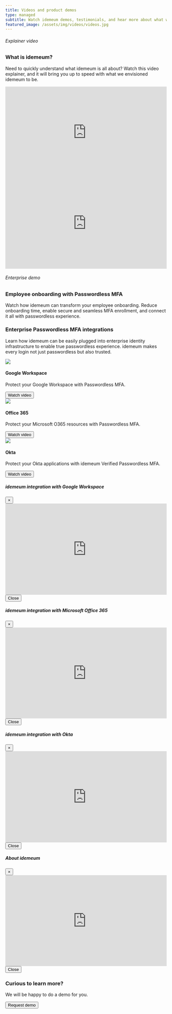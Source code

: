 ```yaml
---
title: Videos and product demos
type: managed
subtitle: Watch idemeum demos, testimonials, and hear more about what we are doing.
featured_image: /assets/img/videos/videos.jpg
---
```


<!-- Explainer video -->
<div class="section">
  <div class="container">
    <div class="row">
      <div class="col-lg-6 mx-auto justify-content-center d-flex flex-column">
        <h6 class="text-uppercase">Explainer video</h6>
        <h3 class="display-3">What is idemeum?</h3>
        <p class="lead mt-1">Need to quickly understand what idemeum is all about? Watch this video explainer, and it will bring you up to speed with what we envisioned idemeum to be.</p>
      </div>
      <div class="col-lg-6 mx-auto">
        <style>.embed-container { position: relative; padding-bottom: 56.25%; height: 0; overflow: hidden; max-width: 100%; } .embed-container iframe, .embed-container object, .embed-container embed { position: absolute; top: 0; left: 0; width: 100%; height: 100%; }</style><div class='embed-container'><iframe src='https://www.youtube.com/embed/RGUxA5GRVQg?rel=0&modestbranding=1&autohide=1' frameborder='0' allowfullscreen></iframe></div>
      </div>
    </div>
  </div>
</div>

<!-- Explainer video -->
<div class="section bg-secondary">
  <div class="container">
    <div class="row" style="flex-wrap: wrap-reverse;">
    <div class="col-lg-6 mx-auto">
      <style>.embed-container { position: relative; padding-bottom: 56.25%; height: 0; overflow: hidden; max-width: 100%; } .embed-container iframe, .embed-container object, .embed-container embed { position: absolute; top: 0; left: 0; width: 100%; height: 100%; }</style><div class='embed-container'><iframe src='https://www.youtube.com/embed/CPXcj5XvTPQ?rel=0&modestbranding=1&autohide=1' frameborder='0' allowfullscreen></iframe></div>
    </div>
      <div class="col-lg-6 mx-auto justify-content-center d-flex flex-column">
        <h6 class="text-uppercase">Enterprise demo</h6>
        <h3 class="display-3">Employee onboarding with Passwordless MFA</h3>
        <p class="lead mt-1">Watch how idemeum can transform your employee onboarding. Reduce onboarding time, enable secure and seamless MFA enrollment, and connect it all with passwordless experience.</p>
      </div>
    </div>
  </div>
</div>

<!-- Enterprise videos -->
<div class="section">
  <div class="container">
    <div class="row">
      <div class="col-lg-12 mx-auto">
        <h3 class="display-3">Enterprise Passwordless MFA integrations</h3>
        <p class="lead mt-1">Learn how idemeum can be easily plugged into enterprise identity infrastructure to enable true passwordless experience. idemeum makes every login not just passwordless but also trusted.</p>
        </div>
    </div>
    <div class="row">
    <div class="col-lg-4 mx-auto d-flex align-items-stretch justify-content-center">
      <div class="card" data-animation="zooming">
        <img class="card-img-top" src="/assets/img/videos/workspace_video.png">
        <div class="card-body">
          <h4 class="card-title">Google Workspace</h4>
          <p class="card-text">Protect your Google Workspace with Passwordless MFA.</p>
        </div>
        <div class="card-footer">
          <button type="button" class="btn btn-outline-primary" data-toggle="modal" data-target="#modal-workspace">Watch video</button>
        </div>
      </div>
    </div>
    <div class="col-lg-4 mx-auto d-flex align-items-stretch justify-content-center">
      <div class="card">
        <img class="card-img-top" src="/assets/img/videos/o365_video.png">
        <div class="card-body">
          <h4 class="card-title">Office 365</h4>
          <p class="card-text">Protect your Microsoft O365 resources with Passwordless MFA.</p>
        </div>
        <div class="card-footer">
          <button type="button" class="btn btn-outline-primary" data-toggle="modal" data-target="#modal-o365">Watch video</button>
        </div>
      </div>
    </div>
    <div class="col-lg-4 mx-auto d-flex align-items-stretch justify-content-center">
      <div class="card">
        <img class="card-img-top" src="/assets/img/videos/okta_video.png">
        <div class="card-body">
          <h4 class="card-title">Okta</h4>
          <p class="card-text">Protect your Okta applications with idemeum Verified Passwordless MFA.</p>
        </div>
        <div class="card-footer">
          <button type="button" class="btn btn-outline-primary" data-toggle="modal" data-target="#modal-okta">Watch video</button>
        </div>
      </div>
    </div>
    </div>
  </div>
</div>

<!-- modal Google Workspace -->
<div class="modal fade bd-example-modal-lg" id="modal-workspace" tabindex="-1" role="dialog" aria-labelledby="modal-notification" aria-hidden="true">
  <div class="modal-dialog modal-success modal-dialog-centered modal-lg" role="document">
    <div class="modal-content bg-gradient-success">
      <div class="modal-header">
        <h5 class="modal-title" id="modal-title-notification">idemeum integration with Google Workspace</h5>
        <button type="button" class="close" data-dismiss="modal" aria-label="Close">
          <span aria-hidden="true">×</span>
        </button>
      </div>
      <div class="modal-body">
        <!-- Video explainer -->
        <style>.embed-container { position: relative; padding-bottom: 56.25%; height: 0; overflow: hidden; max-width: 100%; } .embed-container iframe, .embed-container object, .embed-container embed { position: absolute; top: 0; left: 0; width: 100%; height: 100%; }</style><div class='embed-container'><iframe src='https://www.youtube.com/embed//dYK3jojNQXg' frameborder='0' allowfullscreen allow="autoplay" id="video-workspace"></iframe></div>
        <!-- End of video -->
      </div>
      <div class="modal-footer">
        <button type="button" class="btn btn-secondary" data-dismiss="modal">Close</button>
      </div>
    </div>
  </div>
</div>

<!-- modal O365 -->
<div class="modal fade bd-example-modal-lg" id="modal-o365" tabindex="-1" role="dialog" aria-labelledby="modal-notification" aria-hidden="true">
  <div class="modal-dialog modal-success modal-dialog-centered modal-lg" role="document">
    <div class="modal-content bg-gradient-success">
      <div class="modal-header">
        <h5 class="modal-title" id="modal-title-notification">idemeum integration with Microsoft Office 365</h5>
        <button type="button" class="close" data-dismiss="modal" aria-label="Close">
          <span aria-hidden="true">×</span>
        </button>
      </div>
      <div class="modal-body">
        <!-- Video explainer -->
        <style>.embed-container { position: relative; padding-bottom: 56.25%; height: 0; overflow: hidden; max-width: 100%; } .embed-container iframe, .embed-container object, .embed-container embed { position: absolute; top: 0; left: 0; width: 100%; height: 100%; }</style><div class='embed-container'><iframe src='https://www.youtube.com/embed/1wWA4ic2uAM' frameborder='0' allow="autoplay" allowfullscreen id="video-o365"></iframe></div>
        <!-- End of video -->
      </div>
      <div class="modal-footer">
        <button type="button" class="btn btn-secondary" data-dismiss="modal">Close</button>
      </div>
    </div>
  </div>
</div>

<!-- modal okta -->
<div class="modal fade bd-example-modal-lg" id="modal-okta" tabindex="-1" role="dialog" aria-labelledby="modal-notification" aria-hidden="true">
  <div class="modal-dialog modal-success modal-dialog-centered modal-lg" role="document">
    <div class="modal-content bg-gradient-success">
      <div class="modal-header">
        <h5 class="modal-title" id="modal-title-notification">idemeum integration with Okta</h5>
        <button type="button" class="close" data-dismiss="modal" aria-label="Close">
          <span aria-hidden="true">×</span>
        </button>
      </div>
      <div class="modal-body">
        <!-- Video explainer -->
        <style>.embed-container { position: relative; padding-bottom: 56.25%; height: 0; overflow: hidden; max-width: 100%; } .embed-container iframe, .embed-container object, .embed-container embed { position: absolute; top: 0; left: 0; width: 100%; height: 100%; }</style><div class='embed-container'><iframe src='https://www.youtube.com/embed/6_zlInkDaSU' frameborder='0' allowfullscreen id="video-okta" allow="autoplay"></iframe></div>
        <!-- End of video -->
      </div>
      <div class="modal-footer">
        <button type="button" class="btn btn-secondary" data-dismiss="modal">Close</button>
      </div>
    </div>
  </div>
</div>

<!-- modal explainer -->
<div class="modal fade bd-example-modal-lg" id="modal-explainer" tabindex="-1" role="dialog" aria-labelledby="modal-notification" aria-hidden="true">
  <div class="modal-dialog modal-success modal-dialog-centered modal-lg" role="document">
    <div class="modal-content bg-gradient-success">
      <div class="modal-header">
        <h5 class="modal-title" id="modal-title-notification">About idemeum</h5>
        <button type="button" class="close" data-dismiss="modal" aria-label="Close">
          <span aria-hidden="true">×</span>
        </button>
      </div>
      <div class="modal-body">
        <!-- Video explainer -->
        <style>.embed-container { position: relative; padding-bottom: 56.25%; height: 0; overflow: hidden; max-width: 100%; } .embed-container iframe, .embed-container object, .embed-container embed { position: absolute; top: 0; left: 0; width: 100%; height: 100%; }</style><div class='embed-container'><iframe src='https://www.youtube.com/embed/RGUxA5GRVQg' frameborder='0' allowfullscreen id="video-explainer" allow="autoplay"></iframe></div>
        <!-- End of video -->
      </div>
      <div class="modal-footer">
        <button type="button" class="btn btn-secondary" data-dismiss="modal">Close</button>
      </div>
    </div>
  </div>
</div>

<!-- Contact us for demo -->
<div id="main" class="container mt-5">
<div class="section bg-primary">
  <div class="container">
    <div class="row">
      <div class="col-md-6 mx-auto text-center">
          <h3 class=" display-3 text-neutral">Curious to learn more?</h3>
          <p class="text-neutral">We will be happy to do a demo for you.</p>
      </div>
    </div>
    <div class="row">
      <div class="col-md-6 mx-auto text-center">
        <a href="/contact">
          <button type="submit" class="btn btn-success">Request demo</button>
        </a>
      </div>
    </div>
  </div>
</div>
</div>


<!-- Stop youtibe video in a div on click -->
<script src="/assets/js/core/jquery.min.js" type="text/javascript"></script>

<script>
  $(document).ready(function(){
      var autoplay = "?autoplay=1";
      var modal_workspace_url = $("#video-workspace").attr('src');
      var modal_workspace_res = modal_workspace_url.concat(autoplay);
      var modal_o365_url = $("#video-o365").attr('src');
      var modal_o365_res = modal_o365_url.concat(autoplay);
      var modal_okta_url = $("#video-okta").attr('src');
      var modal_okta_res = modal_okta_url.concat(autoplay);
      var modal_explainer_url = $("#video-explainer").attr('src');
      var modal_explainer_res = modal_explainer_url.concat(autoplay);

      $("#modal-workspace").on('hide.bs.modal', function(){
          $("#video-workspace").attr('src', '');
      });

      $("#modal-workspace").on('show.bs.modal', function(){
                $("#video-workspace").attr('src', modal_workspace_res);
      });

      $("#modal-o365").on('hide.bs.modal', function(){
          $("#video-o365").attr('src', '');
      });

      $("#modal-o365").on('show.bs.modal', function(){
                $("#video-o365").attr('src', modal_o365_res);
      });

      $("#modal-okta").on('hide.bs.modal', function(){
          $("#video-okta").attr('src', '');
      });

      $("#modal-okta").on('show.bs.modal', function(){
                $("#video-okta").attr('src', modal_okta_res);
      });

      $("#modal-explainer").on('hide.bs.modal', function(){
          $("#video-explainer").attr('src', '');
      });

      $("#modal-explainer").on('show.bs.modal', function(){
                $("#video-explainer").attr('src', modal_explainer_res);
      });


  });
</script>
